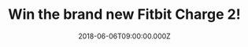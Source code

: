 ---
campaign-uuid: "c-ac83eacb-8e1b-404b-8d93-a2608e4cbe2d"
type: "Competition"
category: "Gifts"
date: "2018-06-06T09:00:00.000Z"
end-date: "2018-07-05T23:59:00.000Z"
disable-form: false
is_promoted: false
has_entry_page: true
title: "Win the brand new Fitbit Charge 2!"
competition-description: "<p>Make every beat count with the brand new Fitbit Charge\
  \ 2! From workouts to nights out, this wristband is everything you need and now\
  \ it could be yours because NME AAA is giving away one fitness wristband to one\
  \ lucky NME AAA member to win!</p>\r\n<p>Maybe it's you?</p>"
hero-header: "Win the brand new Fitbit Charge 2!"
terms-confirmation: "N/A"
banner-img: "https://assets.expresslyapp.com/asset-d9a4e18f-a786-4417-bd04-bbdb37a4f615.jpg"
logo-left-href: "http://fitbit.com"
logo-left-image: "https://assets.expresslyapp.com/asset-25834c26-cca6-4565-a4ea-5cc0911b7a4f.jpg"
logo-left-title: "FitBit"
bg-image-hero: "https://assets.expresslyapp.com/asset-c641ad48-de44-4dda-86f5-17a5e2716bc9.jpg"
bg-image-first: "https://assets.expresslyapp.com/asset-748077fc-e295-4087-8f71-eab7209c84d4.jpg"
bg-image-second: "https://assets.expresslyapp.com/asset-78b7f25b-4d18-4df3-82af-13511f526995.jpg"
section1-content: "<p>All-Day Activity Tracking, Reminders to Move, Auto Sleep Tracking\
  \ & Alarms, Multi-Sport Modes, Connected GPS, Guided Breathing Sessions are some\
  \ of its numerous features!</p>\r\n<p>Tracking is so important for the health and\
  \ fitness that's why the #1 seller tracker will keep you moving and motivated!</p>"
section2-content: "<p>A better YOU starts with heart! If you want to conquer your\
  \ day, shed light on your night or push your fitness further... this is a MUST for\
  \ you.</p>\r\n<p>Get a better understanding of your fitness level and see how you\
  \ can improve over time with the new Fitbit Charge 2!</p>\r\n<p>Enter below for\
  \ a chance to win and it could be coming home with you!</p>"
entry-title: "Win the brand new Fitbit Charge 2!"
entry-content: "<p>Enter the draw to win the brand new Fitbit Charge 2 and and let\
  \ it be part of your personal fitness journey by completing the form below before\
  \ 23:59 on 5th July 2018.</p>"
has-winner: false
prize-description: "A Fitbit Charge 2!"
special-conditions: "Multiple entries are allowed up to one every day. Starting June\
  \ 6, 2018, the 24h interval between multiple entries resets at midnight every day."
---